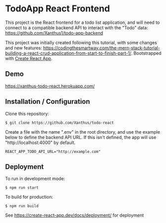 # TodoApp React Frontend

This project is the React frontend for a todo list application, and will need to connect to a compatible backend API to interact with the "Todo" data: https://github.com/Xanthus1/todo-app-backend

This project was initially created following this tutorial, with some changes and new features: https://codingthesmartway.com/the-mern-stack-tutorial-building-a-react-crud-application-from-start-to-finish-part-1/. Bootstrapped with [Create React App](https://github.com/facebook/create-react-app).

## Demo

https://xanthus-todo-react.herokuapp.com/

## Installation / Configuration

Clone this repository:

`$ git clone https://github.com/Xanthus/todo-react`

Create a file with the name ".env" in the root directory, and use the example below to define the backend API URL. If this isn't defined, the app will use "http://localhost:4000" by default.

`REACT_APP_TODO_API_URL="http://example.com"`

## Deployment

To run in development mode:

`$ npm run start`

To build for production:

`$ npm run build`

See https://create-react-app.dev/docs/deployment/ for deployment
